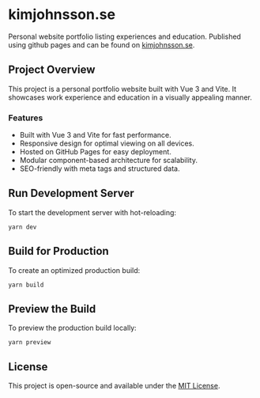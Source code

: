 # kimjohnsson.se

Personal website portfolio listing experiences and education. Published using github pages and can be found on [kimjohnsson.se](https://kimjohnsson.se).

## Project Overview

This project is a personal portfolio website built with Vue 3 and Vite. It showcases work experience and education in a visually appealing manner.

### Features

- Built with Vue 3 and Vite for fast performance.
- Responsive design for optimal viewing on all devices.
- Hosted on GitHub Pages for easy deployment.
- Modular component-based architecture for scalability.
- SEO-friendly with meta tags and structured data.

## Run Development Server

To start the development server with hot-reloading:

```
yarn dev
```

## Build for Production

To create an optimized production build:

```
yarn build
```

## Preview the Build

To preview the production build locally:

```
yarn preview
```

## License

This project is open-source and available under the [MIT License](https://mit-license.org).
